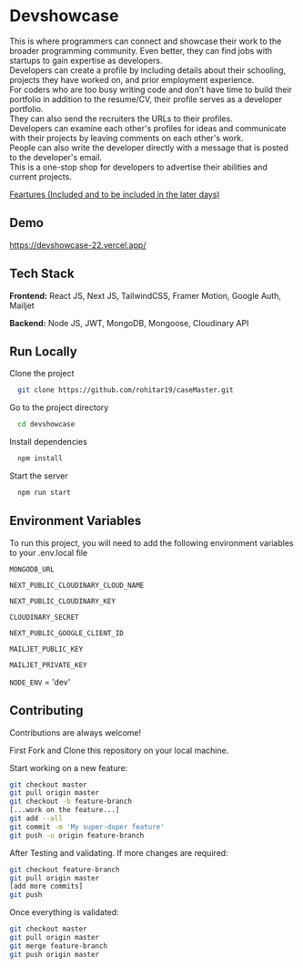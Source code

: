 
# Devshowcase

This is where programmers can connect and showcase their work to the broader programming community. Even better, they can find jobs with startups to gain expertise as developers.  
Developers can create a profile by including details about their schooling, projects they have worked on, and prior employment experience.  
For coders who are too busy writing code and don't have time to build their portfolio in addition to the resume/CV, their profile serves as a developer portfolio.  
They can also send the recruiters the URLs to their profiles.  
Developers can examine each other's profiles for ideas and communicate with their projects by leaving comments on each other's work.  
People can also write the developer directly with a message that is posted to the developer's email.  
This is a one-stop shop for developers to advertise their abilities and current projects.

[Feartures (Included and to be included in the later days)](https://docs.google.com/document/d/1vdRhU8_GdUo2eJItNpvOnjtkwQYZ3NKtkj-UScJ0wqs/edit#)


## Demo

https://devshowcase-22.vercel.app/


## Tech Stack

**Frontend:** React JS, Next JS, TailwindCSS, Framer Motion, Google Auth, Mailjet

**Backend:** Node JS, JWT, MongoDB, Mongoose, Cloudinary API


## Run Locally

Clone the project

```bash
  git clone https://github.com/rohitar19/caseMaster.git
```

Go to the project directory

```bash
  cd devshowcase
```

Install dependencies

```bash
  npm install
```

Start the server

```bash
  npm run start
```


## Environment Variables

To run this project, you will need to add the following environment variables to your .env.local file

`MONGODB_URL` 

`NEXT_PUBLIC_CLOUDINARY_CLOUD_NAME`

`NEXT_PUBLIC_CLOUDINARY_KEY` 

`CLOUDINARY_SECRET`

`NEXT_PUBLIC_GOOGLE_CLIENT_ID` 

`MAILJET_PUBLIC_KEY` 

`MAILJET_PRIVATE_KEY` 

`NODE_ENV` = 'dev'
## Contributing

Contributions are always welcome!

First Fork and Clone this repository on your local machine.

Start working on a new feature:

```bash
git checkout master
git pull origin master
git checkout -b feature-branch
[...work on the feature...]
git add --all
git commit -m 'My super-duper feature'
git push -u origin feature-branch
```

After Testing and validating. If more changes are required:

```bash
git checkout feature-branch
git pull origin master
[add more commits]
git push
```

Once everything is validated:

```bash
git checkout master
git pull origin master
git merge feature-branch
git push origin master
```

